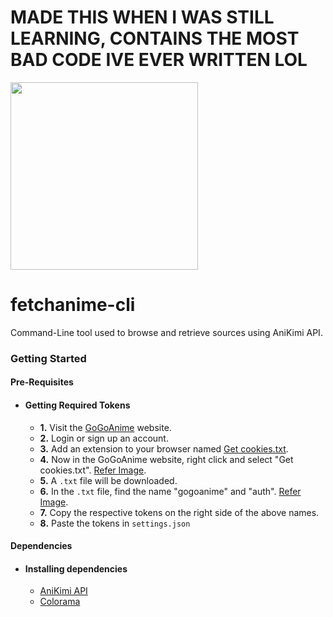 # MADE THIS WHEN I WAS STILL LEARNING, CONTAINS THE MOST BAD CODE IVE EVER WRITTEN LOL

<img height=300 src="https://cdn.upload.systems/uploads/WKUAHiDZ.png">

# fetchanime-cli

Command-Line tool used to browse and retrieve sources using AniKimi API.

### Getting Started
#### Pre-Requisites
* #### Getting Required Tokens
  * **1.** Visit the [GoGoAnime](https://www2.gogoanime.cm/) website.
  * **2.** Login or sign up an account.
  * **3.** Add an extension to your browser named [Get cookies.txt](https://chrome.google.com/webstore/detail/get-cookiestxt/bgaddhkoddajcdgocldbbfleckgcbcid?hl=en).
  * **4.** Now in the GoGoAnime website, right click and select "Get cookies.txt". [Refer Image](https://github.com/BaraniARR/anikimiapi/blob/main/assets/1.jpg).
  * **5.** A `.txt` file will be downloaded.
  * **6.** In the `.txt` file, find the name "gogoanime" and "auth". [Refer Image](https://github.com/BaraniARR/anikimiapi/blob/main/assets/2.jpg).
  * **7.** Copy the respective tokens on the right side of the above names.
  * **8.** Paste the tokens in `settings.json`
  
#### Dependencies
* #### Installing dependencies
  * [AniKimi API](https://github.com/BaraniARR/anikimiapi)
  * [Colorama](https://pypi.org/project/colorama/)
